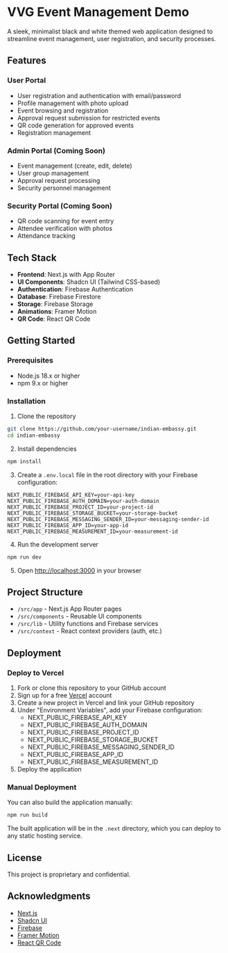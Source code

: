 # VVG Event Management Demo

A sleek, minimalist black and white themed web application designed to streamline event management, user registration, and security processes.

## Features

### User Portal
- User registration and authentication with email/password
- Profile management with photo upload
- Event browsing and registration
- Approval request submission for restricted events
- QR code generation for approved events
- Registration management

### Admin Portal (Coming Soon)
- Event management (create, edit, delete)
- User group management
- Approval request processing
- Security personnel management

### Security Portal (Coming Soon)
- QR code scanning for event entry
- Attendee verification with photos
- Attendance tracking

## Tech Stack

- **Frontend**: Next.js with App Router
- **UI Components**: Shadcn UI (Tailwind CSS-based)
- **Authentication**: Firebase Authentication
- **Database**: Firebase Firestore
- **Storage**: Firebase Storage
- **Animations**: Framer Motion
- **QR Code**: React QR Code

## Getting Started

### Prerequisites

- Node.js 18.x or higher
- npm 9.x or higher

### Installation

1. Clone the repository
```bash
git clone https://github.com/your-username/indian-embassy.git
cd indian-embassy
```

2. Install dependencies
```bash
npm install
```

3. Create a `.env.local` file in the root directory with your Firebase configuration:
```
NEXT_PUBLIC_FIREBASE_API_KEY=your-api-key
NEXT_PUBLIC_FIREBASE_AUTH_DOMAIN=your-auth-domain
NEXT_PUBLIC_FIREBASE_PROJECT_ID=your-project-id
NEXT_PUBLIC_FIREBASE_STORAGE_BUCKET=your-storage-bucket
NEXT_PUBLIC_FIREBASE_MESSAGING_SENDER_ID=your-messaging-sender-id
NEXT_PUBLIC_FIREBASE_APP_ID=your-app-id
NEXT_PUBLIC_FIREBASE_MEASUREMENT_ID=your-measurement-id
```

4. Run the development server
```bash
npm run dev
```

5. Open [http://localhost:3000](http://localhost:3000) in your browser

## Project Structure

- `/src/app` - Next.js App Router pages
- `/src/components` - Reusable UI components
- `/src/lib` - Utility functions and Firebase services
- `/src/context` - React context providers (auth, etc.)

## Deployment

### Deploy to Vercel

1. Fork or clone this repository to your GitHub account
2. Sign up for a free [Vercel](https://vercel.com) account
3. Create a new project in Vercel and link your GitHub repository
4. Under "Environment Variables", add your Firebase configuration:
   - NEXT_PUBLIC_FIREBASE_API_KEY
   - NEXT_PUBLIC_FIREBASE_AUTH_DOMAIN
   - NEXT_PUBLIC_FIREBASE_PROJECT_ID
   - NEXT_PUBLIC_FIREBASE_STORAGE_BUCKET
   - NEXT_PUBLIC_FIREBASE_MESSAGING_SENDER_ID
   - NEXT_PUBLIC_FIREBASE_APP_ID
   - NEXT_PUBLIC_FIREBASE_MEASUREMENT_ID
5. Deploy the application

### Manual Deployment

You can also build the application manually:

```bash
npm run build
```

The built application will be in the `.next` directory, which you can deploy to any static hosting service.

## License

This project is proprietary and confidential.

## Acknowledgments

- [Next.js](https://nextjs.org/)
- [Shadcn UI](https://ui.shadcn.com/)
- [Firebase](https://firebase.google.com/)
- [Framer Motion](https://www.framer.com/motion/)
- [React QR Code](https://www.npmjs.com/package/react-qr-code)
